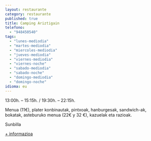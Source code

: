 ```yaml
---
layout: restaurante
category: restaurante
published: true
title: Camping Ariztigain
telefono: 
  - "948450540"
tags: 
  - "lunes-mediodia"
  - "martes-mediodia"
  - "miercoles-mediodia"
  - "jueves-mediodia"
  - "viernes-mediodia"
  - "viernes-noche"
  - "sabado-mediodia"
  - "sabado-noche"
  - "domingo-mediodia"
  - "domingo-noche"
idioma: eu
---
```


13:00h. – 15:15h. / 19:30h. – 22:15h.

Menua (11€), plater konbinautak, pintxoak, hanburgesak, sandwich-ak, bokatak, asteburuko menua (22€ y 32 €), kazuelak eta razioak.

Sunbilla

[+ informazioa](http://www.consorciobertiz.org/consorcio/dondecomer/restaurantes/sunbilla-es-0-190/restaurante-camping-ariztigain.html)